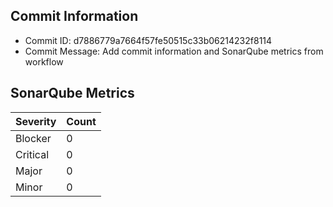 ## Commit Information
- Commit ID: d7886779a7664f57fe50515c33b06214232f8114
- Commit Message: Add commit information and SonarQube metrics from workflow
## SonarQube Metrics
| Severity | Count |
|----------|-------|
| Blocker  | 0 |
| Critical | 0 |
| Major    | 0 |
| Minor    | 0 |
